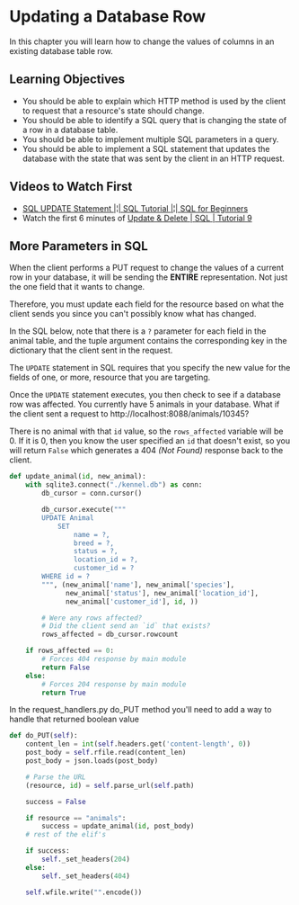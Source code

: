 # Updating a Database Row

In this chapter you will learn how to change the values of columns in an existing database table row.

## Learning Objectives

* You should be able to explain which HTTP method is used by the client to request that a resource's state should change.
* You should be able to identify a SQL query that is changing the state of a row in a database table.
* You should be able to implement multiple SQL parameters in a query.
* You should be able to implement a SQL statement that updates the database with the state that was sent by the client in an HTTP request.

## Videos to Watch First

* [SQL UPDATE Statement |¦| SQL Tutorial |¦| SQL for Beginners](https://www.youtube.com/watch?v=cd-hSl7_pGQ)
* Watch the first 6 minutes of [Update & Delete | SQL | Tutorial 9](https://www.youtube.com/watch?v=rT7BhXLfhds)

## More Parameters in SQL

When the client performs a PUT request to change the values of a current row in your database, it will be sending the **ENTIRE** representation. Not just the one field that it wants to change.

Therefore, you must update each field for the resource based on what the client sends you since you can't possibly know what has changed.

In the SQL below, note that there is a `?` parameter for each field in the animal table, and the tuple argument contains the corresponding key in the dictionary that the client sent in the request.

The `UPDATE` statement in SQL requires that you specify the new value for the fields of one, or more, resource that you are targeting.

Once the `UPDATE` statement executes, you then check to see if a database row was affected. You currently have 5 animals in your database. What if the client sent a request to http://localhost:8088/animals/10345?

There is no animal with that `id` value, so the `rows_affected` variable will be 0. If it is 0, then you know the user specified an `id` that doesn't exist, so you will return `False` which generates a 404 _(Not Found)_ response back to the client.

```py
def update_animal(id, new_animal):
    with sqlite3.connect("./kennel.db") as conn:
        db_cursor = conn.cursor()

        db_cursor.execute("""
        UPDATE Animal
            SET
                name = ?,
                breed = ?,
                status = ?,
                location_id = ?,
                customer_id = ?
        WHERE id = ?
        """, (new_animal['name'], new_animal['species'],
              new_animal['status'], new_animal['location_id'],
              new_animal['customer_id'], id, ))

        # Were any rows affected?
        # Did the client send an `id` that exists?
        rows_affected = db_cursor.rowcount

    if rows_affected == 0:
        # Forces 404 response by main module
        return False
    else:
        # Forces 204 response by main module
        return True
```

In the request_handlers.py do_PUT method you'll need to add a way to handle that returned boolean value

```py
def do_PUT(self):
    content_len = int(self.headers.get('content-length', 0))
    post_body = self.rfile.read(content_len)
    post_body = json.loads(post_body)

    # Parse the URL
    (resource, id) = self.parse_url(self.path)

    success = False

    if resource == "animals":
        success = update_animal(id, post_body)
    # rest of the elif's

    if success:
        self._set_headers(204)
    else:
        self._set_headers(404)

    self.wfile.write("".encode())
 ```
